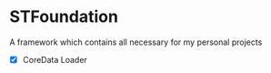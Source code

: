 # STFoundation

A framework which contains all necessary for my personal projects

- [X] CoreData Loader

